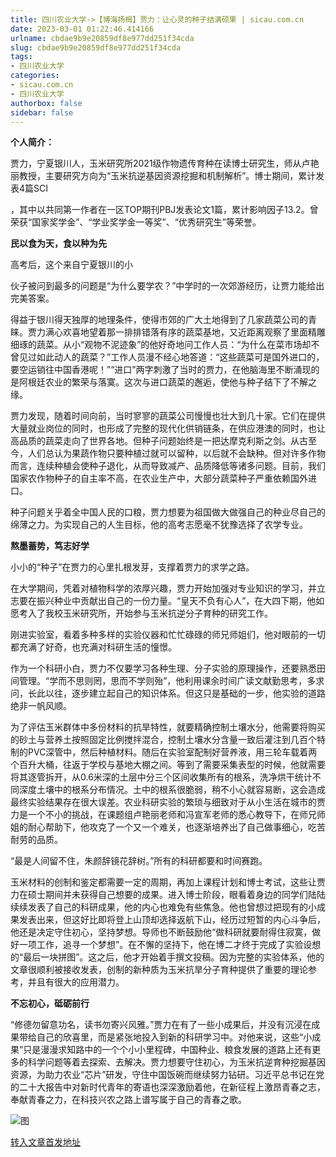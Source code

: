 ```yaml
---
title: 四川农业大学->【博海扬楫】贾力：让心灵的种子结满硕果 | sicau.com.cn
date: 2023-03-01 01:22:46.414166
urlname: cbdae9b9e20859df8e977dd251f34cda
slug: cbdae9b9e20859df8e977dd251f34cda
tags: 
- 四川农业大学
categories:
- sicau.com.cn
- 四川农业大学
authorbox: false
sidebar: false
---
```

**个人简介：**

贾力，宁夏银川人，玉米研究所2021级作物遗传育种在读博士研究生，师从卢艳丽教授，主要研究方向为“玉米抗逆基因资源挖掘和机制解析”。博士期间，累计发表4篇SCI

，其中以共同第一作者在一区TOP期刊PBJ发表论文1篇，累计影响因子13.2。曾荣获“国家奖学金”、“学业奖学金一等奖”、“优秀研究生”等荣誉。  

**民以食为天，食以种为先**

高考后，这个来自宁夏银川的小
<!--more-->
伙子被问到最多的问题是“为什么要学农？”中学时的一次郊游经历，让贾力能给出完美答案。

得益于银川得天独厚的地理条件，使得市郊的广大土地得到了几家蔬菜公司的青睐。贾力满心欢喜地望着那一排排错落有序的蔬菜基地，又近距离观察了里面精雕细琢的蔬菜。从小“观物不泥迹象”的他好奇地问工作人员：“为什么在菜市场却不曾见过如此动人的蔬菜？”工作人员漫不经心地答道：“这些蔬菜可是国外进口的，要空运销往中国香港呢！”“进口”两字刺激了当时的贾力，在他脑海里不断涌现的是阿根廷农业的繁荣与落寞。这次与进口蔬菜的邂逅，使他与种子结下了不解之缘。

贾力发现，随着时间向前，当时寥寥的蔬菜公司慢慢也壮大到几十家。它们在提供大量就业岗位的同时，也形成了完整的现代化供销链条，在供应港澳的同时，也让高品质的蔬菜走向了世界各地。但种子问题始终是一把达摩克利斯之剑。从古至今，人们总认为果蔬作物只要种植过就可以留种，以后就不会缺种。但对许多作物而言，连续种植会使种子退化，从而导致减产、品质降低等诸多问题。目前，我们国家农作物种子的自主率不高，在农业生产中，大部分蔬菜种子严重依赖国外进口。

种子问题关乎着全中国人民的口粮，贾力想要为祖国做大做强自己的种业尽自己的绵薄之力。为实现自己的人生目标，他的高考志愿毫不犹豫选择了农学专业。

**熬墨蓄势，笃志好学**

小小的“种子”在贾力的心里扎根发芽，支撑着贾力的求学之路。

在大学期间，凭着对植物科学的浓厚兴趣，贾力开始加强对专业知识的学习，并立志要在振兴种业中贡献出自己的一份力量。“皇天不负有心人”，在大四下期，他如愿考入了我校玉米研究所，开始参与玉米抗逆分子育种的研究工作。

刚进实验室，看着多种多样的实验仪器和忙忙碌碌的师兄师姐们，他对眼前的一切都充满了好奇，也充满对科研生活的憧憬。

作为一个科研小白，贾力不仅要学习各种生理、分子实验的原理操作，还要熟悉田间管理。“学而不思则罔，思而不学则殆”，他利用课余时间广读文献勤思考，多求问，长此以往，逐步建立起自己的知识体系。但这只是基础的一步，他实验的道路绝非一帆风顺。

为了评估玉米群体中多份材料的抗旱特性，就要精确控制土壤水分，他需要将购买的砂土与营养土按照固定比例搅拌混合，控制土壤水分含量一致后灌注到几百个特制的PVC深管中，然后种植材料。随后在实验室配制好营养液，用三轮车载着两个百升大桶，往返于学校与基地大棚之间。等到了需要采集表型的时候，他就需要将其逐管拆开，从0.6米深的土层中分三个区间收集所有的根系，洗净烘干统计不同深度土壤中的根系分布情况。土中的根系很脆弱，稍不小心就容易断，这会造成最终实验结果存在很大误差。农业科研实验的繁琐与细致对于从小生活在城市的贾力是一个不小的挑战，在课题组卢艳丽老师和冯宣军老师的悉心教导下，在师兄师姐的耐心帮助下，他攻克了一个又一个难关，也逐渐培养出了自己做事细心，吃苦耐劳的品质。

“最是人间留不住，朱颜辞镜花辞树。”所有的科研都要和时间赛跑。

玉米材料的创制和鉴定都需要一定的周期，再加上课程计划和博士考试，这些让贾力在硕士期间并未获得自己想要的成果。进入博士阶段，眼看着身边的同学们陆陆续续发表了自己的科研成果，他的内心也难免有些焦急。他也曾想过把现有的小成果发表出来，但这好比即将登上山顶却选择返航下山，经历过短暂的内心斗争后，他还是决定守住初心，坚持梦想。导师也不断鼓励他“做科研就要耐得住寂寞，做好一项工作，追寻一个梦想”。在不懈的坚持下，他在博二才终于完成了实验设想的“最后一块拼图”。这之后，他才开始着手撰文投稿。因为完整的实验体系，他的文章很顺利被接收发表，创制的新种质为玉米抗旱分子育种提供了重要的理论参考，并且有很大的应用潜力。

**不忘初心，砥砺前行**

“修德勿留意功名，读书勿寄兴风雅。”贾力在有了一些小成果后，并没有沉浸在成果带给自己的欣喜里，而是紧张地投入到新的科研学习中。对他来说，这些“小成果”只是漫漫求知路中的一个个小小里程碑，中国种业、粮食发展的道路上还有更多的科学问题等着去探索、去解决。贾力想要守住初心，为玉米抗逆育种挖掘基因资源，为助力农业“芯片”研发，守住中国饭碗而继续努力钻研。习近平总书记在党的二十大报告中对新时代青年的寄语也深深激励着他，在新征程上激昂青春之志，奉献青春之力，在科技兴农之路上谱写属于自己的青春之歌。

![图](https://news.sicau.edu.cn/__local/8/8C/C0/CEC776E716E543316CB2B4ECDC3_7D27F950_634D4.jpg)

[转入文章首发地址](https://news.sicau.edu.cn/info/1078/71132.htm)